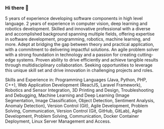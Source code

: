 ### Hi there 👋

<!--
**aashizpoudel/aashizpoudel** is a ✨ _special_ ✨ repository because its `README.md` (this file) appears on your GitHub profile.

Here are some ideas to get you started:

- 🔭 I’m currently working on ...
- 🌱 I’m currently learning ...
- 👯 I’m looking to collaborate on ...
- 🤔 I’m looking for help with ...
- 💬 Ask me about ...
- 📫 How to reach me: ...
- 😄 Pronouns: ...
- ⚡ Fun fact: ...
-->


5 years of experience developing software components in high level language. 2 years of experience in computer vision, deep learning and robotics development. Skilled and innovative professional with a diverse and accomplished background spanning multiple fields, offering expertise in software development, programming, robotics, machine learning, and more. Adept at bridging the gap between theory and practical application, with a commitment to delivering impactful solutions. An agile problem solver with a strong foundation in technology and a passion for creating cutting-edge systems. Proven ability to drive efficiently and achieve tangible results through multidisciplinary collaboration. Seeking opportunities to leverage this unique skill set and drive innovation in challenging projects and roles.

Skills and Experience in:
Programming Languages (Java, Python, PHP, C++), Web Application Development (ReactJS, Laravel Framework), Robotics and Sensor Integration, 3D Printing and Design, Troubleshooting and Debugging, Machine Learning and Deep Learning (Image Segmentation, Image Classification, Object Detection, Sentiment Analysis, Anomaly Detection), Version Control (Git), Agile Development, Problem Solving, Communication, Version Control (Git, GitHub, GitLab), Agile Development, Problem Solving, Communication, Docker Container Deployment, Linux Server Management and Access.
